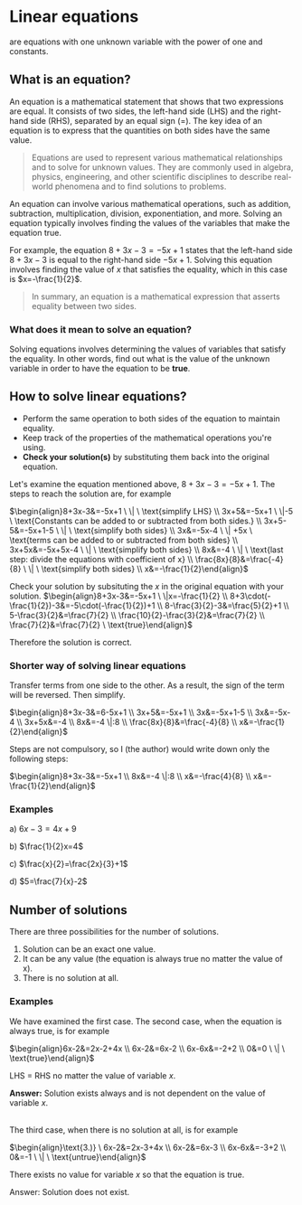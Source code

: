 # Linear equations
are equations with one unknown variable with the power of one and constants.

## What is an equation?
An equation is a mathematical statement that shows that two expressions are equal. It consists of two sides, the left-hand side (LHS) and the right-hand side (RHS), separated by an equal sign (=). The key idea of an equation is to express that the quantities on both sides have the same value.

> Equations are used to represent various mathematical relationships and to solve for unknown values. They are commonly used in algebra, physics, engineering, and other scientific disciplines to describe real-world phenomena and to find solutions to problems.

An equation can involve various mathematical operations, such as addition, subtraction, multiplication, division, exponentiation, and more. Solving an equation typically involves finding the values of the variables that make the equation true.

For example, the equation $8+3x-3=-5x+1$ states that the left-hand side $8+3x-3$ is equal to the right-hand side $-5x+1$. Solving this equation involves finding the value of $x$ that satisfies the equality, which in this case is $x=-\frac{1}{2}$.

> In summary, an equation is a mathematical expression that asserts equality between two sides.

### What does it mean to solve an equation?
Solving equations involves determining the values of variables that satisfy the equality. In other words, find out what is the value of the unknown variable in order to have the equation to be **true**.

## How to solve linear equations?
- Perform the same operation to both sides of the equation to maintain equality.
- Keep track of the properties of the mathematical operations you're using.
- **Check your solution(s)** by substituting them back into the original equation.

Let's examine the equation mentioned above, $8+3x-3=-5x+1$. The steps to reach the solution are, for example

$\begin{align}8+3x-3&=-5x+1 \ \| \ \text{simplify LHS} \\
3x+5&=-5x+1 \  \|-5  \ \text{Constants can be added to or subtracted from both sides.} \\
3x+5-5&=-5x+1-5 \  \|  \ \text{simplify both sides} \\
3x&=-5x-4 \  \| +5x  \ \text{terms can be added to or subtracted from both sides} \\
3x+5x&=-5x+5x-4 \  \|  \ \text{simplify both sides} \\
8x&=-4 \  \|  \ \text{last step: divide the equations with coefficient of x} \\
\frac{8x}{8}&=\frac{-4}{8} \  \|  \ \text{simplify both sides} \\
x&=-\frac{1}{2}\end{align}$

Check your solution by subsituting the $x$ in the original equation with your solution.
$\begin{align}8+3x-3&=-5x+1 \ \|x=-\frac{1}{2} \\
8+3\cdot(-\frac{1}{2})-3&=-5\cdot(-\frac{1}{2})+1 \\
8-\frac{3}{2}-3&=\frac{5}{2}+1 \\
5-\frac{3}{2}&=\frac{7}{2} \\
\frac{10}{2}-\frac{3}{2}&=\frac{7}{2} \\
\frac{7}{2}&=\frac{7}{2} \ \text{true}\end{align}$

Therefore the solution is correct.

### Shorter way of solving linear equations
Transfer terms from one side to the other. As a result, the sign of the term will be reversed. Then simplify.

$\begin{align}8+3x-3&=6-5x+1 \\
3x+5&=-5x+1 \\
3x&=-5x+1-5 \\
3x&=-5x-4 \\
3x+5x&=-4 \\
8x&=-4 \|:8 \\
\frac{8x}{8}&=\frac{-4}{8} \\
x&=-\frac{1}{2}\end{align}$

Steps are not compulsory, so I (the author) would write down only the following steps:

$\begin{align}8+3x-3&=-5x+1 \\
8x&=-4 \|:8 \\
x&=-\frac{4}{8} \\
x&=-\frac{1}{2}\end{align}$


### Examples
a) $6x-3=4x+9$

b) $\frac{1}{2}x=4$

c) $\frac{x}{2}=\frac{2x}{3}+1$

d) $5=\frac{7}{x}-2$

## Number of solutions
There are three possibilities for the number of solutions.
1. Solution can be an exact one value.
2. It can be any value (the equation is always true no matter the value of x).
3. There is no solution at all.

### Examples
We have examined the first case. The second case, when the equation is always true, is for example

$\begin{align}6x-2&=2x-2+4x \\
6x-2&=6x-2 \\
6x-6x&=-2+2 \\
0&=0 \ \| \ \text{true}\end{align}$

LHS = RHS no matter the value of variable $x$.

**Answer:** Solution exists always and is not dependent on the value of variable $x$.<br><br>

The third case, when there is no solution at all, is for example

$\begin{align}\text{3.)} \ 6x-2&=2x-3+4x \\
6x-2&=6x-3 \\
6x-6x&=-3+2 \\
0&=-1 \  \| \ \text{untrue}\end{align}$

There exists no value for variable $x$ so that the equation is true.

Answer: Solution does not exist.